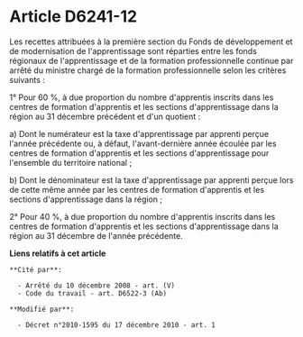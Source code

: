 # Article D6241-12

Les recettes attribuées à la première section du Fonds de développement et de modernisation de l'apprentissage sont réparties
entre les fonds régionaux de l'apprentissage et de la formation professionnelle continue par arrêté du ministre chargé de la
formation professionnelle selon les critères suivants :

1° Pour 60 %, à due proportion du nombre d'apprentis inscrits dans les centres de formation d'apprentis et les sections
d'apprentissage dans la région au 31 décembre précédent et d'un quotient :

a) Dont le numérateur est la taxe d'apprentissage par apprenti perçue l'année précédente ou, à défaut, l'avant-dernière année
écoulée par les centres de formation d'apprentis et les sections d'apprentissage pour l'ensemble du territoire national ;

b) Dont le dénominateur est la taxe d'apprentissage par apprenti perçue lors de cette même année par les centres de formation
d'apprentis et les sections d'apprentissage dans la région ;

2° Pour 40 %, à due proportion du nombre d'apprentis inscrits dans les centres de formation d'apprentis et les sections
d'apprentissage dans la région au 31 décembre de l'année précédente.

**Liens relatifs à cet article**

	**Cité par**:

	  - Arrêté du 10 décembre 2008 - art. (V)
	  - Code du travail - art. D6522-3 (Ab)

	**Modifié par**:

	  - Décret n°2010-1595 du 17 décembre 2010 - art. 1
